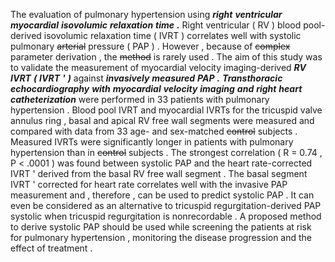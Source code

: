 The evaluation of pulmonary hypertension using ***right*** ***ventricular*** ***myocardial*** ***isovolumic*** ***relaxation*** ***time*** ***.*** Right ventricular ( RV ) blood pool-derived isovolumic relaxation time ( IVRT ) correlates well with systolic pulmonary ~~arterial~~ pressure ( PAP ) . However , because of ~~complex~~ parameter derivation , the ~~method~~ is rarely used . The aim of this study was to validate the measurement of myocardial velocity imaging-derived ***RV*** ***IVRT*** ***(*** ***IVRT*** ***'*** ***)*** against ***invasively*** ***measured*** ***PAP*** ***.*** ***Transthoracic*** ***echocardiography*** ***with*** ***myocardial*** ***velocity*** ***imaging*** ***and*** ***right*** ***heart*** ***catheterization*** were performed in 33 patients with pulmonary hypertension . Blood pool IVRT and myocardial IVRTs for the tricuspid valve annulus ring , basal and apical RV free wall segments were measured and compared with data from 33 age- and sex-matched ~~control~~ subjects . Measured IVRTs were significantly longer in patients with pulmonary hypertension than in ~~control~~ subjects . The strongest correlation ( R = 0.74 , P < .0001 ) was found between systolic PAP and the heart rate-corrected IVRT ' derived from the basal RV free wall segment . The basal segment IVRT ' corrected for heart rate correlates well with the invasive PAP measurement and , therefore , can be used to predict systolic PAP . It can even be considered as an alternative to tricuspid regurgitation-derived PAP systolic when tricuspid regurgitation is nonrecordable . A proposed method to derive systolic PAP should be used while screening the patients at risk for pulmonary hypertension , monitoring the disease progression and the effect of treatment . 